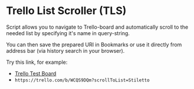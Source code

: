 # Trello List Scroller (TLS)

Script allows you to navigate to Trello-board and automatically scroll to
the needed list by specifying it's name in query-string.

You can then save the prepared URI in Bookmarks or use it directly from
address bar (via history search in your browser).

Try this link, for example:

- [Trello Test Board](https://trello.com/b/WCQS9DQm?scrollToList=Stiletto)
- `https://trello.com/b/WCQS9DQm?scrollToList=Stiletto`
